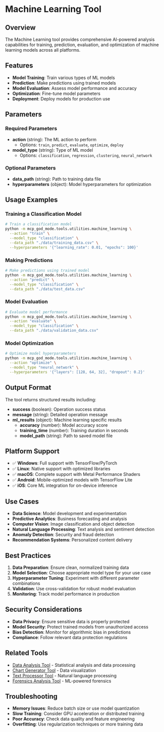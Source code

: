 # Machine Learning Tool

## Overview
The Machine Learning tool provides comprehensive AI-powered analysis capabilities for training, prediction, evaluation, and optimization of machine learning models across all platforms.

## Features
- **Model Training**: Train various types of ML models
- **Prediction**: Make predictions using trained models
- **Model Evaluation**: Assess model performance and accuracy
- **Optimization**: Fine-tune model parameters
- **Deployment**: Deploy models for production use

## Parameters

### Required Parameters
- **action** (string): The ML action to perform
  - Options: `train`, `predict`, `evaluate`, `optimize`, `deploy`
- **model_type** (string): Type of ML model
  - Options: `classification`, `regression`, `clustering`, `neural_network`

### Optional Parameters
- **data_path** (string): Path to training data file
- **hyperparameters** (object): Model hyperparameters for optimization

## Usage Examples

### Training a Classification Model
```bash
# Train a classification model
python -m mcp_god_mode.tools.utilities.machine_learning \
  --action "train" \
  --model_type "classification" \
  --data_path "./data/training_data.csv" \
  --hyperparameters '{"learning_rate": 0.01, "epochs": 100}'
```

### Making Predictions
```bash
# Make predictions using trained model
python -m mcp_god_mode.tools.utilities.machine_learning \
  --action "predict" \
  --model_type "classification" \
  --data_path "./data/test_data.csv"
```

### Model Evaluation
```bash
# Evaluate model performance
python -m mcp_god_mode.tools.utilities.machine_learning \
  --action "evaluate" \
  --model_type "classification" \
  --data_path "./data/validation_data.csv"
```

### Model Optimization
```bash
# Optimize model hyperparameters
python -m mcp_god_mode.tools.utilities.machine_learning \
  --action "optimize" \
  --model_type "neural_network" \
  --hyperparameters '{"layers": [128, 64, 32], "dropout": 0.2}'
```

## Output Format

The tool returns structured results including:
- **success** (boolean): Operation success status
- **message** (string): Detailed operation message
- **ml_results** (object): Machine learning specific results
  - **accuracy** (number): Model accuracy score
  - **training_time** (number): Training duration in seconds
  - **model_path** (string): Path to saved model file

## Platform Support
- ✅ **Windows**: Full support with TensorFlow/PyTorch
- ✅ **Linux**: Native support with optimized libraries
- ✅ **macOS**: Complete support with Metal Performance Shaders
- ✅ **Android**: Mobile-optimized models with TensorFlow Lite
- ✅ **iOS**: Core ML integration for on-device inference

## Use Cases
- **Data Science**: Model development and experimentation
- **Predictive Analytics**: Business forecasting and analysis
- **Computer Vision**: Image classification and object detection
- **Natural Language Processing**: Text analysis and sentiment detection
- **Anomaly Detection**: Security and fraud detection
- **Recommendation Systems**: Personalized content delivery

## Best Practices
1. **Data Preparation**: Ensure clean, normalized training data
2. **Model Selection**: Choose appropriate model type for your use case
3. **Hyperparameter Tuning**: Experiment with different parameter combinations
4. **Validation**: Use cross-validation for robust model evaluation
5. **Monitoring**: Track model performance in production

## Security Considerations
- **Data Privacy**: Ensure sensitive data is properly protected
- **Model Security**: Protect trained models from unauthorized access
- **Bias Detection**: Monitor for algorithmic bias in predictions
- **Compliance**: Follow relevant data protection regulations

## Related Tools
- [Data Analysis Tool](data_analysis.md) - Statistical analysis and data processing
- [Chart Generator Tool](chart_generator.md) - Data visualization
- [Text Processor Tool](text_processor.md) - Natural language processing
- [Forensics Analysis Tool](forensics_analysis.md) - ML-powered forensics

## Troubleshooting
- **Memory Issues**: Reduce batch size or use model quantization
- **Slow Training**: Consider GPU acceleration or distributed training
- **Poor Accuracy**: Check data quality and feature engineering
- **Overfitting**: Use regularization techniques or more training data
